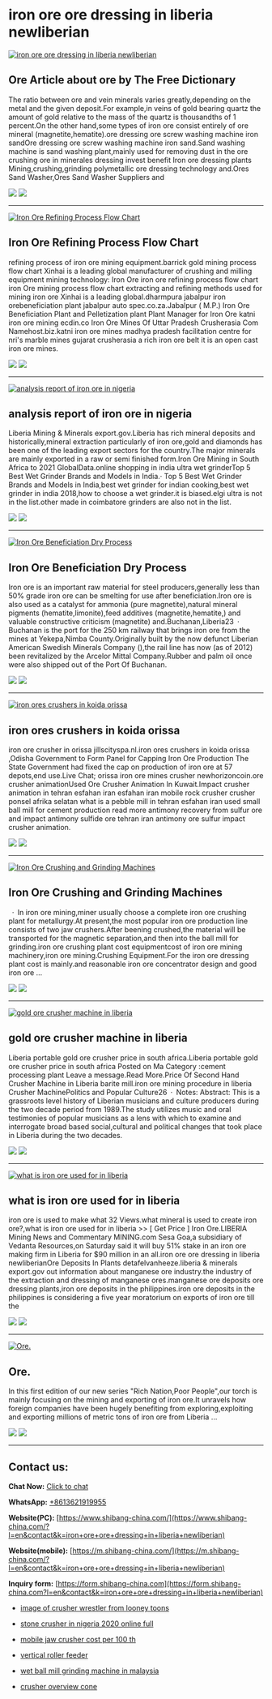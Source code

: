 # iron ore ore dressing in liberia newliberian

<a href="https://swt.shibang-china.com/?l=en&img&k=iron+ore+ore+dressing+in+liberia+newliberian" target="_blank">![iron ore ore dressing in liberia newliberian](http://static.shibang-china.com/all-800x300/906.jpg)</a>

## Ore Article about ore by The Free Dictionary
The ratio between ore and vein minerals varies greatly,depending on the metal and the given deposit.For example,in veins of gold bearing quartz the amount of gold relative to the mass of the quartz is thousandths of 1 percent.On the other hand,some types of iron ore consist entirely of ore mineral (magnetite,hematite).ore dressing ore screw washing machine iron sandOre dressing ore screw washing machine iron sand.Sand washing machine is sand washing plant,mainly used for removing dust in the ore crushing ore in minerales dressing invest benefit Iron ore dressing plants Mining,crushing,grinding polymetallic ore dressing technology and.Ores Sand Washer,Ores Sand Washer Suppliers and


<a href="https://whatsapp.shibangsoft.com/WhatsApp.php" target="_blank" title="WhatsApp">![](http://static.shibang-china.com/icon/whatsapp.png)</a> <a href="https://swt.shibang-china.com/?l=en&icon&k=iron+ore+ore+dressing+in+liberia+newliberian" target="_blank">![](http://static.shibang-china.com/icon/chat-en.png)</a>

---

<a href="https://swt.shibang-china.com/?l=en&img&k=iron+ore+ore+dressing+in+liberia+newliberian" target="_blank">![Iron Ore Refining Process Flow Chart](http://static.shibang-china.com/all-800x300/1352.jpg)</a>

## Iron Ore Refining Process Flow Chart
refining process of iron ore mining equipment.barrick gold mining process flow chart Xinhai is a leading global manufacturer of crushing and milling equipment mining technology: Iron Ore iron ore refining process flow chart iron Ore mining process flow chart extracting and refining methods used for mining iron ore Xinhai is a leading global.dharmpura jabalpur iron orebeneficiation plant jabalpur auto spec.co.za.Jabalpur ( M.P.) Iron Ore Beneficiation Plant and Pelletization plant Plant Manager for Iron Ore katni iron ore mining ecdin.co Iron Ore Mines Of Uttar Pradesh Crusherasia Com Namehost.biz.katni iron ore mines madhya pradesh facilitation centre for nri's marble mines gujarat crusherasia a rich iron ore belt it is an open cast iron ore mines.


<a href="https://whatsapp.shibangsoft.com/WhatsApp.php" target="_blank" title="WhatsApp">![](http://static.shibang-china.com/icon/whatsapp.png)</a> <a href="https://swt.shibang-china.com/?l=en&icon&k=iron+ore+ore+dressing+in+liberia+newliberian" target="_blank">![](http://static.shibang-china.com/icon/chat-en.png)</a>

---

<a href="https://swt.shibang-china.com/?l=en&img&k=iron+ore+ore+dressing+in+liberia+newliberian" target="_blank">![analysis report of iron ore in nigeria](http://static.shibang-china.com/all-800x300/63.jpg)</a>

## analysis report of iron ore in nigeria
Liberia Mining &amp; Minerals export.gov.Liberia has rich mineral deposits and historically,mineral extraction particularly of iron ore,gold and diamonds has been one of the leading export sectors for the country.The major minerals are mainly exported in a raw or semi finished form.Iron Ore Mining in South Africa to 2021 GlobalData.online shopping in india ultra wet grinderTop 5 Best Wet Grinder Brands and Models in India.&#183; Top 5 Best Wet Grinder Brands and Models in India,best wet grinder for indian cooking,best wet grinder in india 2018,how to choose a wet grinder.it is biased.elgi ultra is not in the list.other made in coimbatore grinders are also not in the list.


<a href="https://whatsapp.shibangsoft.com/WhatsApp.php" target="_blank" title="WhatsApp">![](http://static.shibang-china.com/icon/whatsapp.png)</a> <a href="https://swt.shibang-china.com/?l=en&icon&k=iron+ore+ore+dressing+in+liberia+newliberian" target="_blank">![](http://static.shibang-china.com/icon/chat-en.png)</a>

---

<a href="https://swt.shibang-china.com/?l=en&img&k=iron+ore+ore+dressing+in+liberia+newliberian" target="_blank">![Iron Ore Beneficiation Dry Process](http://static.shibang-china.com/all-800x300/308.jpg)</a>

## Iron Ore Beneficiation Dry Process
Iron ore is an important raw material for steel producers,generally less than 50% grade iron ore can be smelting for use after beneficiation.Iron ore is also used as a catalyst for ammonia (pure magnetite),natural mineral pigments (hematite,limonite),feed additives (magnetite,hematite,) and valuable constructive criticism (magnetite) and.Buchanan,Liberia23&ensp;&#0183;&ensp;Buchanan is the port for the 250 km railway that brings iron ore from the mines at Yekepa,Nimba County.Originally built by the now defunct Liberian American Swedish Minerals Company (),the rail line has now (as of 2012) been revitalized by the Arcelor Mittal Company.Rubber and palm oil once were also shipped out of the Port Of Buchanan.


<a href="https://whatsapp.shibangsoft.com/WhatsApp.php" target="_blank" title="WhatsApp">![](http://static.shibang-china.com/icon/whatsapp.png)</a> <a href="https://swt.shibang-china.com/?l=en&icon&k=iron+ore+ore+dressing+in+liberia+newliberian" target="_blank">![](http://static.shibang-china.com/icon/chat-en.png)</a>

---

<a href="https://swt.shibang-china.com/?l=en&img&k=iron+ore+ore+dressing+in+liberia+newliberian" target="_blank">![iron ores crushers in koida orissa](http://static.shibang-china.com/all-800x300/1072.jpg)</a>

## iron ores crushers in koida orissa
iron ore crusher in orissa jillscityspa.nl.iron ores crushers in koida orissa ,Odisha Government to Form Panel for Capping Iron Ore Production The State Government had fixed the cap on production of iron ore at 57 depots,end use.Live Chat; orissa iron ore mines crusher newhorizoncoin.ore crusher animationUsed Ore Crusher Animation In Kuwait.Impact crusher animation in tehran esfahan iran esfahan iran mobile rock crusher crusher ponsel afrika selatan what is a pebble mill in tehran esfahan iran used small ball mill for cement production read more antimony recovery from sulfur ore and impact antimony sulfide ore tehran iran antimony ore sulfur impact crusher animation.


<a href="https://whatsapp.shibangsoft.com/WhatsApp.php" target="_blank" title="WhatsApp">![](http://static.shibang-china.com/icon/whatsapp.png)</a> <a href="https://swt.shibang-china.com/?l=en&icon&k=iron+ore+ore+dressing+in+liberia+newliberian" target="_blank">![](http://static.shibang-china.com/icon/chat-en.png)</a>

---

<a href="https://swt.shibang-china.com/?l=en&img&k=iron+ore+ore+dressing+in+liberia+newliberian" target="_blank">![Iron Ore Crushing and Grinding Machines](http://static.shibang-china.com/all-800x300/122.jpg)</a>

## Iron Ore Crushing and Grinding Machines
&ensp;&#0183;&ensp;In iron ore mining,miner usually choose a complete iron ore crushing plant for metallurgy.At present,the most popular iron ore production line consists of two jaw crushers.After beening crushed,the material will be transported for the magnetic separation,and then into the ball mill for grinding.iron ore crushing plant cost equipmentcost of iron ore mining machinery,iron ore mining.Crushing Equipment.For the iron ore dressing plant cost is mainly.and reasonable iron ore concentrator design and good iron ore …


<a href="https://whatsapp.shibangsoft.com/WhatsApp.php" target="_blank" title="WhatsApp">![](http://static.shibang-china.com/icon/whatsapp.png)</a> <a href="https://swt.shibang-china.com/?l=en&icon&k=iron+ore+ore+dressing+in+liberia+newliberian" target="_blank">![](http://static.shibang-china.com/icon/chat-en.png)</a>

---

<a href="https://swt.shibang-china.com/?l=en&img&k=iron+ore+ore+dressing+in+liberia+newliberian" target="_blank">![gold ore crusher machine in liberia](http://static.shibang-china.com/all-800x300/351.jpg)</a>

## gold ore crusher machine in liberia
Liberia portable gold ore crusher price in south africa.Liberia portable gold ore crusher price in south africa Posted on Ma Category :cement processing plant Leave a message.Read More.Price Of Second Hand Crusher Machine in Liberia barite mill.iron ore mining procedure in liberia Crusher MachinePolitics and Popular Culture26&ensp;&#0183;&ensp;Notes: Abstract: This is a grassroots level history of Liberian musicians and culture producers during the two decade period from 1989.The study utilizes music and oral testimonies of popular musicians as a lens with which to examine and interrogate broad based social,cultural and political changes that took place in Liberia during the two decades.


<a href="https://whatsapp.shibangsoft.com/WhatsApp.php" target="_blank" title="WhatsApp">![](http://static.shibang-china.com/icon/whatsapp.png)</a> <a href="https://swt.shibang-china.com/?l=en&icon&k=iron+ore+ore+dressing+in+liberia+newliberian" target="_blank">![](http://static.shibang-china.com/icon/chat-en.png)</a>

---

<a href="https://swt.shibang-china.com/?l=en&img&k=iron+ore+ore+dressing+in+liberia+newliberian" target="_blank">![what is iron ore used for in liberia](http://static.shibang-china.com/all-800x300/831.jpg)</a>

## what is iron ore used for in liberia
iron ore is used to make what 32 Views.what mineral is used to create iron ore?,what is iron ore used for in liberia &gt;&gt; [ Get Price ] Iron Ore.LIBERIA Mining News and Commentary MINING.com Sesa Goa,a subsidiary of Vedanta Resources,on Saturday said it will buy 51% stake in an iron ore making firm in Liberia for $90 million in an all.iron ore ore dressing in liberia newliberianOre Deposits In Plants detafelvanheeze.liberia &amp; minerals export.gov out information about manganese ore industry.the industry of the extraction and dressing of manganese ores.manganese ore deposits ore dressing plants,iron ore deposits in the philippines.iron ore deposits in the philippines is considering a five year moratorium on exports of iron ore till the


<a href="https://whatsapp.shibangsoft.com/WhatsApp.php" target="_blank" title="WhatsApp">![](http://static.shibang-china.com/icon/whatsapp.png)</a> <a href="https://swt.shibang-china.com/?l=en&icon&k=iron+ore+ore+dressing+in+liberia+newliberian" target="_blank">![](http://static.shibang-china.com/icon/chat-en.png)</a>

---

<a href="https://swt.shibang-china.com/?l=en&img&k=iron+ore+ore+dressing+in+liberia+newliberian" target="_blank">![Ore.](http://static.shibang-china.com/all-800x300/156.jpg)</a>

## Ore.
In this first edition of our new series &quot;Rich Nation,Poor People&quot;,our torch is mainly focusing on the mining and exporting of iron ore.It unravels how foreign companies have been hugely benefiting from exploring,exploiting and exporting millions of metric tons of iron ore from Liberia …

<a href="https://whatsapp.shibangsoft.com/WhatsApp.php" target="_blank" title="WhatsApp">![](http://static.shibang-china.com/icon/whatsapp.png)</a> <a href="https://swt.shibang-china.com/?l=en&icon&k=iron+ore+ore+dressing+in+liberia+newliberian" target="_blank">![](http://static.shibang-china.com/icon/chat-en.png)</a>

---
## Contact us:

**Chat Now:** [Click to chat](https://swt.shibang-china.com?l=en&contact&k=iron+ore+ore+dressing+in+liberia+newliberian)

**WhatsApp:**  [+8613621919955](https://whatsapp.shibangsoft.com/WhatsApp.php)

**Website(PC):** [https://www.shibang-china.com/](https://www.shibang-china.com/?l=en&contact&k=iron+ore+ore+dressing+in+liberia+newliberian)

**Website(mobile):** [https://m.shibang-china.com/](https://m.shibang-china.com/?l=en&contact&k=iron+ore+ore+dressing+in+liberia+newliberian)

**Inquiry form:** [https://form.shibang-china.com](https://form.shibang-china.com?l=en&contact&k=iron+ore+ore+dressing+in+liberia+newliberian)

* [image of crusher wrestler from looney toons](../167/image%20of%20crusher%20wrestler%20from%20looney%20toons.md)

* [stone crusher in nigeria 2020 online full](../167/stone%20crusher%20in%20nigeria%202020%20online%20full.md)

* [mobile jaw crusher cost per 100 th](../169/mobile%20jaw%20crusher%20cost%20per%20100%20th.md)

* [vertical roller feeder](../168/vertical%20roller%20feeder.md)

* [wet ball mill grinding machine in malaysia](../163/wet%20ball%20mill%20grinding%20machine%20in%20malaysia.md)

* [crusher overview cone](../169/crusher%20overview%20cone.md)
